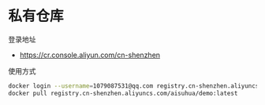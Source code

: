 # 私有仓库

登录地址

- https://cr.console.aliyun.com/cn-shenzhen

使用方式

```sh
docker login --username=1079087531@qq.com registry.cn-shenzhen.aliyuncs.com
docker pull registry.cn-shenzhen.aliyuncs.com/aisuhua/demo:latest
```
